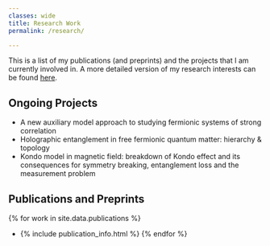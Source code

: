 ```yaml
---
classes: wide
title: Research Work
permalink: /research/

---
```


This is a list of my publications (and preprints) and the projects that I am currently involved in. A more detailed version of my research interests can be found [here](/work/).

## Ongoing Projects

- A new auxiliary model approach to studying fermionic systems of strong correlation
- Holographic entanglement in free fermionic quantum matter: hierarchy & topology
- Kondo model in magnetic field: breakdown of Kondo effect and its consequences for symmetry breaking, entanglement loss and the measurement problem

## Publications and Preprints

{% for work in site.data.publications %}
- {% include publication_info.html %}
{% endfor %}
